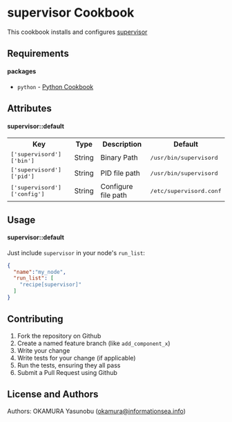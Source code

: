 supervisor Cookbook
===================
This cookbook installs and configures [supervisor](http://supervisord.org)

Requirements
------------

#### packages
- `python` - [Python Cookbook](http://community.opscode.com/cookbooks/python)

Attributes
----------
#### supervisor::default
<table>
  <tr>
    <th>Key</th>
    <th>Type</th>
    <th>Description</th>
    <th>Default</th>
  </tr>
  <tr>
    <td><tt>['supervisord']['bin']</tt></td>
    <td>String</td>
    <td>Binary Path</td>
    <td><tt>/usr/bin/supervisord</tt></td>
  </tr>
  <tr>
    <td><tt>['supervisord']['pid']</tt></td>
    <td>String</td>
    <td>PID file path</td>
    <td><tt>/usr/bin/supervisord</tt></td>
  </tr>
  <tr>
    <td><tt>['supervisord']['config']</tt></td>
    <td>String</td>
    <td>Configure file path</td>
    <td><tt>/etc/supervisord.conf</tt></td>
  </tr>
</table>

Usage
-----
#### supervisor::default
Just include `supervisor` in your node's `run_list`:

```json
{
  "name":"my_node",
  "run_list": [
    "recipe[supervisor]"
  ]
}
```

Contributing
------------

1. Fork the repository on Github
2. Create a named feature branch (like `add_component_x`)
3. Write your change
4. Write tests for your change (if applicable)
5. Run the tests, ensuring they all pass
6. Submit a Pull Request using Github

License and Authors
-------------------
Authors: OKAMURA Yasunobu (okamura@informationsea.info)
